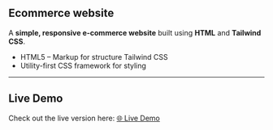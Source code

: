 ## Ecommerce website

A **simple, responsive e-commerce website** built using **HTML** and **Tailwind CSS**.   
- HTML5 – Markup for structure Tailwind CSS
- Utility-first CSS framework for styling
---
##  Live Demo
Check out the live version here: [🌐 Live Demo](https://wooden-street.netlify.app/)





